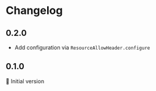 # Changelog

## 0.2.0

- Add configuration via `ResourceAllowHeader.configure`

## 0.1.0

:baby: Initial version
